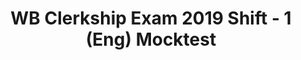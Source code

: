 ---
title: "WB Clerkship Exam 2019 Shift - 1 (Eng) Mocktest"
subject: "WB Clerkship"
topic: "English(30 Questions)"
questions:
  - question: "Fill in the blank with an appropriate preposition: He was successful ___ completing the job within four days."
    options:
      - "on"
      - "in"
      - "with"
      - "of"
    answer: "in"

  - question: "Find the word which has the same meaning as 'Commence'."
    options:
      - "Announce"
      - "Commend"
      - "Begin"
      - "Comment"
    answer: "Begin"

  - question: "Complete the idiom: When Deepak could not solve the problem he decided to give __."
    options:
      - "off"
      - "up"
      - "out"
      - "back"
    answer: "up"

  - question: "Replace the missing word: The man was so ___ that he believed that God Himself had drunk the milk offered."
    options:
      - "credible"
      - "creditable"
      - "credulous"
      - "incredible"
    answer: "credulous"

  - question: "Choose the correct form of the verb: He rushed to the hospital after he ___ the news."
    options:
      - "has heard"
      - "has been heard"
      - "has been hearing"
      - "had heard"
    answer: "had heard"

  - question: "Choose the correct indirect form of the sentence: He said to me, ‘I have never seen such a brilliant boy in my life’."
    options:
      - "That I have never seen such a brilliant boy in my life, he said to me."
      - "Such a brilliant boy was never seen in my life, he told me."
      - "The boy was so brilliant that he had never seen the like of him."
      - "He told me that he had never seen such a brilliant boy in his life."
    answer: "He told me that he had never seen such a brilliant boy in his life."

  - question: "Change from Passive to Active Voice: The crazy girl was laughed at."
    options:
      - "They laughed at the crazy girl."
      - "At the crazy girl they laughed."
      - "They were laughed at by the crazy girl."
      - "The crazy girl laughed at them."
    answer: "They laughed at the crazy girl."

  - question: "Find the word that means a plant that grows in hot-dry regions covered in spines but without leaves:"
    options:
      - "Creeper"
      - "Cactus"
      - "Eucalyptus"
      - "Sugarcane"
    answer: "Cactus"

  - question: "Find the opposite of ‘Attack’."
    options:
      - "fight"
      - "return"
      - "defend"
      - "pounce"
    answer: "defend"

  - question: "Find the word that means ‘Enormous’."
    options:
      - "Famous"
      - "Normal"
      - "Incongruous"
      - "Huge"
    answer: "Huge"

  - question: "Choose the most appropriate word to fill in the blank: A ___ is a person who gets things secretly and illegally into or out of a country."
    options:
      - "importer"
      - "criminal"
      - "smuggler"
      - "exporter"
    answer: "smuggler"

  - question: "Find the appropriate word that fits the underlined part of the sentence: The handkerchief was ___ into a bird by the magician."
    options:
      - "stuffed"
      - "put"
      - "transformed"
      - "puffed"
    answer: "transformed"

  - question: "He was too preoccupied ___ his studies to think of other matters."
    options:
      - "with"
      - "in"
      - "at"
      - "on"
    answer: "with"

  - question: "Change from Active to Passive Voice: The boys are flying kites in the sky."
    options:
      - "Kites are flying in the sky by the boys."
      - "In the sky, kites are flown by the boys."
      - "Kites are being flown by the boys in the sky."
      - "The flying of kites in the sky is done by the boys."
    answer: "Kites are being flown by the boys in the sky."

  - question: "Fill in the blank with an appropriate preposition: The tired hawker sat ___ the tree."
    options:
      - "up"
      - "in"
      - "from"
      - "under"
    answer: "under"

  - question: "Fill in the blank with an appropriate preposition: Sita and Meera quarrelled ___ themselves."
    options:
      - "among"
      - "between"
      - "with"
      - "for"
    answer: "between"

  - question: "Replace the underlined verb with the most appropriate phrasal verb: He decided to ___ him at his home."
    options:
      - "Call for"
      - "Call on"
      - "Call up"
      - "Call off"
    answer: "Call on"

  - question: "Fill in the blank with an appropriate preposition: Ram was good ___ Chemistry."
    options:
      - "at"
      - "with"
      - "about"
      - "over"
    answer: "at"

  - question: "Change the following statement into an interrogative sentence: You have had your dinner."
    options:
      - "Had you have your dinner?"
      - "Have you had your dinner?"
      - "What about your dinner, did you have it?"
      - "Did you have your dinner?"
    answer: "Have you had your dinner?"

  - question: "Fill in the blank with an appropriate preposition: Rita’s mother did not approve ___ her returning home so late at night."
    options:
      - "for"
      - "on"
      - "to"
      - "of"
    answer: "of"

  - question: "Fill in the blank with an appropriate word: Neither Lata nor Sujata ___ present in class on 14th October."
    options:
      - "were"
      - "are"
      - "was"
      - "have been"
    answer: "was"

  - question: "Replace the missing word with the right word: All Alok ___ were present during the meeting."
    options:
      - "except"
      - "expect"
      - "exceed"
      - "accept"
    answer: "except"

  - question: "Choose the correct spelling:"
    options:
      - "Exaggerate"
      - "Exagarate"
      - "Exaggarate"
      - "Exagerate"
    answer: "Exaggerate"

  - question: "Find the word that means 'Essential':"
    options:
      - "Unimportant"
      - "Irrelevant"
      - "Essence"
      - "Vital"
    answer: "Vital"

  - question: "Complete the idiom: The old lady was murdered in cold ___."
    options:
      - "ice"
      - "water"
      - "blood"
      - "milk"
    answer: "blood"

  - question: "Fill in the blank with an appropriate preposition: The policeman seized him ___ his arm and led him away."
    options:
      - "by"
      - "with"
      - "at"
      - "on"
    answer: "by"

  - question: "Choose the correct spelling:"
    options:
      - "Hyphanated"
      - "Hyphennated"
      - "Hyphannated"
      - "Hyphenated"
    answer: "Hyphenated"

  - question: "Complete the idiom: His old shoes have stood him in good ___ in his travels."
    options:
      - "stead"
      - "years"
      - "price"
      - "manner"
    answer: "stead"

  - question: "Choose the most appropriate word to fill in the blank: The examiner could not understand the candidate’s handwriting because it was ___."
    options:
      - "distinct"
      - "shining"
      - "stylish"
      - "illegible"
    answer: "illegible"

  - question: "Replace the underlined word with the right alternative: The time allowed for the work should have been ___."
    options:
      - "indefinite"
      - "subsequent"
      - "efficient"
      - "sufficient"
    answer: "sufficient"

---